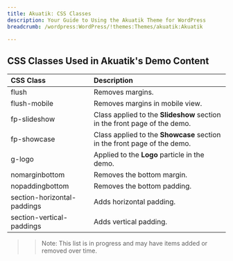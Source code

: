```yaml
---
title: Akuatik: CSS Classes
description: Your Guide to Using the Akuatik Theme for WordPress
breadcrumb: /wordpress:WordPress/!themes:Themes/akuatik:Akuatik

---
```


## CSS Classes Used in Akuatik's Demo Content

| CSS Class                   | Description                                                               |
| :-----                      | :-----                                                                    |
| flush                       | Removes margins.                                                          |
| flush-mobile                | Removes margins in mobile view.                                           |
| fp-slideshow                | Class applied to the **Slideshow** section in the front page of the demo. |
| fp-showcase                 | Class applied to the **Showcase** section in the front page of the demo.  |
| g-logo                      | Applied to the **Logo** particle in the demo.                             |
| nomarginbottom              | Removes the bottom margin.                                                |
| nopaddingbottom             | Removes the bottom padding.                                               |
| section-horizontal-paddings | Adds horizontal padding.                                                  |
| section-vertical-paddings   | Adds vertical padding.                                                    |

>> Note: This list is in progress and may have items added or removed over time.

